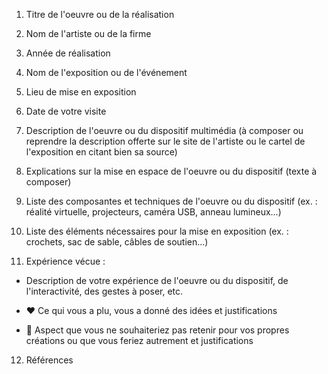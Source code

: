  1. Titre de l'oeuvre ou de la réalisation

 2. Nom de l'artiste ou de la firme

 3. Année de réalisation

 4. Nom de l'exposition ou de l'événement

 5. Lieu de mise en exposition

 6. Date de votre visite

 7. Description de l'oeuvre ou du dispositif multimédia (à composer ou reprendre la description offerte sur le site de l'artiste ou le cartel de l'exposition en citant bien sa source)

 8. Explications sur la mise en espace de l'oeuvre ou du dispositif (texte à composer)

 9. Liste des composantes et techniques de l'oeuvre ou du dispositif (ex. : réalité virtuelle, projecteurs, caméra USB, anneau lumineux...)

 10. Liste des éléments nécessaires pour la mise en exposition (ex. : crochets, sac de sable, câbles de soutien...)

 11. Expérience vécue :

 - Description de votre expérience de l'oeuvre ou du dispositif, de l'interactivité, des gestes à poser, etc.

 - ❤️ Ce qui vous a plu, vous a donné des idées et justifications

 - 🤔 Aspect que vous ne souhaiteriez pas retenir pour vos propres créations ou que vous feriez autrement et justifications
 
 12. Références
